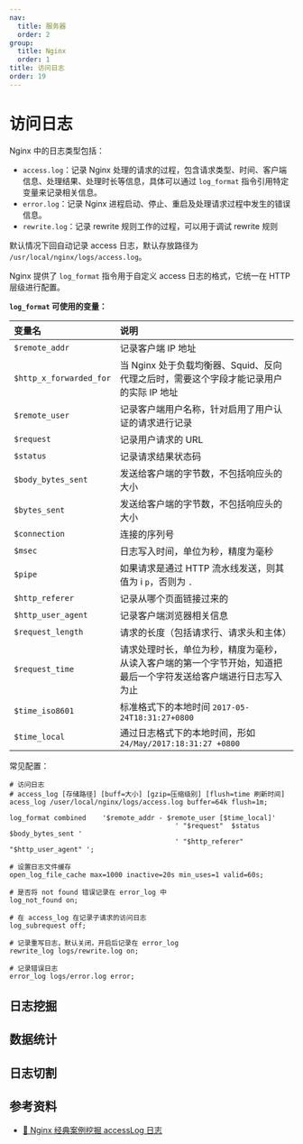 ```yaml
---
nav:
  title: 服务器
  order: 2
group:
  title: Nginx
  order: 1
title: 访问日志
order: 19
---
```


# 访问日志

Nginx 中的日志类型包括：

- `access.log`：记录 Nginx 处理的请求的过程，包含请求类型、时间、客户端信息、处理结果、处理时长等信息，具体可以通过 `log_format` 指令引用特定变量来记录相关信息。
- `error.log`：记录 Nginx 进程启动、停止、重启及处理请求过程中发生的错误信息。
- `rewrite.log`：记录 rewrite 规则工作的过程，可以用于调试 rewrite 规则

默认情况下回自动记录 access 日志，默认存放路径为 `/usr/local/nginx/logs/access.log`。

Nginx 提供了 `log_format` 指令用于自定义 access 日志的格式，它统一在 HTTP 层级进行配置。

**`log_format` 可使用的变量：**

| 变量名                  | 说明                                                                                                             |
| :---------------------- | :--------------------------------------------------------------------------------------------------------------- |
| `$remote_addr`          | 记录客户端 IP 地址                                                                                               |
| `$http_x_forwarded_for` | 当 Nginx 处于负载均衡器、Squid、反向代理之后时，需要这个字段才能记录用户的实际 IP 地址                           |
| `$remote_user`          | 记录客户端用户名称，针对启用了用户认证的请求进行记录                                                             |
| `$request`              | 记录用户请求的 URL                                                                                               |
| `$status`               | 记录请求结果状态码                                                                                               |
| `$body_bytes_sent`      | 发送给客户端的字节数，不包括响应头的大小                                                                         |
| `$bytes_sent`           | 发送给客户端的字节数，不包括响应头的大小                                                                         |
| `$connection`           | 连接的序列号                                                                                                     |
| `$msec`                 | 日志写入时间，单位为秒，精度为毫秒                                                                               |
| `$pipe`                 | 如果请求是通过 HTTP 流水线发送，则其值为 i `p`，否则为 `.`                                                       |
| `$http_referer`         | 记录从哪个页面链接过来的                                                                                         |
| `$http_user_agent`      | 记录客户端浏览器相关信息                                                                                         |
| `$request_length`       | 请求的长度（包括请求行、请求头和主体）                                                                           |
| `$request_time`         | 请求处理时长，单位为秒，精度为毫秒，从读入客户端的第一个字节开始，知道把最后一个字符发送给客户端进行日志写入为止 |
| `$time_iso8601`         | 标准格式下的本地时间 `2017-05-24T18:31:27+0800`                                                                  |
| `$time_local`           | 通过日志格式下的本地时间，形如 `24/May/2017:18:31:27 +0800`                                                      |

常见配置：

```nginx
# 访问日志
# access_log [存储路径] [buff=大小] [gzip=压缩级别] [flush=time 刷新时间]
acess_log /user/local/nginx/logs/access.log buffer=64k flush=1m;

log_format combined    '$remote_addr - $remote_user [$time_local]'
                                         ' "$request"  $status   $body_bytes_sent '
                                         ' "$http_referer"    "$http_user_agent" ';

# 设置日志文件缓存
open_log_file_cache max=1000 inactive=20s min_uses=1 valid=60s;

# 是否将 not found 错误记录在 error_log 中
log_not_found on;

# 在 access_log 在记录子请求的访问日志
log_subrequest off;

# 记录重写日志，默认关闭，开启后记录在 error_log
rewrite_log logs/rewrite.log on;

# 记录错误日志
error_log logs/error.log error;
```

## 日志挖掘

## 数据统计

## 日志切割

## 参考资料

- [📝 Nginx 经典案例挖掘 accessLog 日志](https://wylong.top/nginx/06-nginx%E7%BB%8F%E5%85%B8%E6%A1%88%E4%BE%8B%E6%8C%96%E6%8E%98accessLog%E6%97%A5%E5%BF%97.html)
